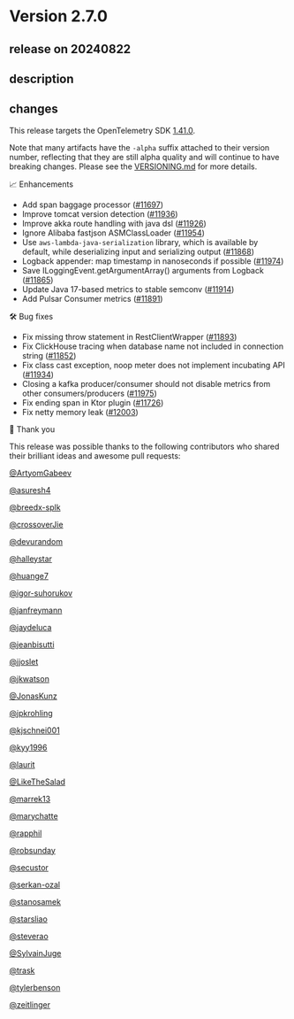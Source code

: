 # Version 2.7.0

## release on 20240822
## description
## changes
This release targets the OpenTelemetry SDK <a href="https://github.com/open-telemetry/opentelemetry-java/releases/tag/v1.41.0">1.41.0</a>.

Note that many artifacts have the <code>-alpha</code> suffix attached to their version number, reflecting that they are still alpha quality and will continue to have breaking changes. Please see the <a href="https://github.com/open-telemetry/opentelemetry-java-instrumentation/blob/main/VERSIONING.md#opentelemetry-java-instrumentation-versioning">VERSIONING.md</a> for more details.

📈 Enhancements

* Add span baggage processor (<a href="https://github.com/open-telemetry/opentelemetry-java-instrumentation/pull/11697" data-hovercard-type="pull_request" data-hovercard-url="/open-telemetry/opentelemetry-java-instrumentation/pull/11697/hovercard">#11697</a>)
* Improve tomcat version detection (<a href="https://github.com/open-telemetry/opentelemetry-java-instrumentation/pull/11936" data-hovercard-type="pull_request" data-hovercard-url="/open-telemetry/opentelemetry-java-instrumentation/pull/11936/hovercard">#11936</a>)
* Improve akka route handling with java dsl (<a href="https://github.com/open-telemetry/opentelemetry-java-instrumentation/pull/11926" data-hovercard-type="pull_request" data-hovercard-url="/open-telemetry/opentelemetry-java-instrumentation/pull/11926/hovercard">#11926</a>)
* Ignore Alibaba fastjson ASMClassLoader (<a href="https://github.com/open-telemetry/opentelemetry-java-instrumentation/pull/11954" data-hovercard-type="pull_request" data-hovercard-url="/open-telemetry/opentelemetry-java-instrumentation/pull/11954/hovercard">#11954</a>)
* Use <code>aws-lambda-java-serialization</code> library, which is available by default, while deserializing input and serializing output (<a href="https://github.com/open-telemetry/opentelemetry-java-instrumentation/pull/11868" data-hovercard-type="pull_request" data-hovercard-url="/open-telemetry/opentelemetry-java-instrumentation/pull/11868/hovercard">#11868</a>)
* Logback appender: map timestamp in nanoseconds if possible (<a href="https://github.com/open-telemetry/opentelemetry-java-instrumentation/pull/11974" data-hovercard-type="pull_request" data-hovercard-url="/open-telemetry/opentelemetry-java-instrumentation/pull/11974/hovercard">#11974</a>)
* Save ILoggingEvent.getArgumentArray() arguments from Logback (<a href="https://github.com/open-telemetry/opentelemetry-java-instrumentation/pull/11865" data-hovercard-type="pull_request" data-hovercard-url="/open-telemetry/opentelemetry-java-instrumentation/pull/11865/hovercard">#11865</a>)
* Update Java 17-based metrics to stable semconv (<a href="https://github.com/open-telemetry/opentelemetry-java-instrumentation/pull/11914" data-hovercard-type="pull_request" data-hovercard-url="/open-telemetry/opentelemetry-java-instrumentation/pull/11914/hovercard">#11914</a>)
* Add Pulsar Consumer metrics (<a href="https://github.com/open-telemetry/opentelemetry-java-instrumentation/pull/11891" data-hovercard-type="pull_request" data-hovercard-url="/open-telemetry/opentelemetry-java-instrumentation/pull/11891/hovercard">#11891</a>)

🛠️ Bug fixes

* Fix missing throw statement in RestClientWrapper (<a href="https://github.com/open-telemetry/opentelemetry-java-instrumentation/pull/11893" data-hovercard-type="pull_request" data-hovercard-url="/open-telemetry/opentelemetry-java-instrumentation/pull/11893/hovercard">#11893</a>)
* Fix ClickHouse tracing when database name not included in connection string (<a href="https://github.com/open-telemetry/opentelemetry-java-instrumentation/pull/11852" data-hovercard-type="pull_request" data-hovercard-url="/open-telemetry/opentelemetry-java-instrumentation/pull/11852/hovercard">#11852</a>)
* Fix class cast exception, noop meter does not implement incubating API (<a href="https://github.com/open-telemetry/opentelemetry-java-instrumentation/pull/11934" data-hovercard-type="pull_request" data-hovercard-url="/open-telemetry/opentelemetry-java-instrumentation/pull/11934/hovercard">#11934</a>)
* Closing a kafka producer/consumer should not disable metrics from other consumers/producers (<a href="https://github.com/open-telemetry/opentelemetry-java-instrumentation/pull/11975" data-hovercard-type="pull_request" data-hovercard-url="/open-telemetry/opentelemetry-java-instrumentation/pull/11975/hovercard">#11975</a>)
* Fix ending span in Ktor plugin (<a href="https://github.com/open-telemetry/opentelemetry-java-instrumentation/pull/11726" data-hovercard-type="pull_request" data-hovercard-url="/open-telemetry/opentelemetry-java-instrumentation/pull/11726/hovercard">#11726</a>)
* Fix netty memory leak (<a href="https://github.com/open-telemetry/opentelemetry-java-instrumentation/pull/12003" data-hovercard-type="pull_request" data-hovercard-url="/open-telemetry/opentelemetry-java-instrumentation/pull/12003/hovercard">#12003</a>)

🙇 Thank you

This release was possible thanks to the following contributors who shared their brilliant ideas and awesome pull requests:

<a class="user-mention notranslate" data-hovercard-type="user" data-hovercard-url="/users/ArtyomGabeev/hovercard" data-octo-click="hovercard-link-click" data-octo-dimensions="link_type:self" href="https://github.com/ArtyomGabeev">@ArtyomGabeev</a>  

<a class="user-mention notranslate" data-hovercard-type="user" data-hovercard-url="/users/asuresh4/hovercard" data-octo-click="hovercard-link-click" data-octo-dimensions="link_type:self" href="https://github.com/asuresh4">@asuresh4</a>  

<a class="user-mention notranslate" data-hovercard-type="user" data-hovercard-url="/users/breedx-splk/hovercard" data-octo-click="hovercard-link-click" data-octo-dimensions="link_type:self" href="https://github.com/breedx-splk">@breedx-splk</a>  

<a class="user-mention notranslate" data-hovercard-type="user" data-hovercard-url="/users/crossoverJie/hovercard" data-octo-click="hovercard-link-click" data-octo-dimensions="link_type:self" href="https://github.com/crossoverJie">@crossoverJie</a>  

<a class="user-mention notranslate" data-hovercard-type="user" data-hovercard-url="/users/devurandom/hovercard" data-octo-click="hovercard-link-click" data-octo-dimensions="link_type:self" href="https://github.com/devurandom">@devurandom</a>  

<a class="user-mention notranslate" data-hovercard-type="user" data-hovercard-url="/users/halleystar/hovercard" data-octo-click="hovercard-link-click" data-octo-dimensions="link_type:self" href="https://github.com/halleystar">@halleystar</a>  

<a class="user-mention notranslate" data-hovercard-type="user" data-hovercard-url="/users/huange7/hovercard" data-octo-click="hovercard-link-click" data-octo-dimensions="link_type:self" href="https://github.com/huange7">@huange7</a>  

<a class="user-mention notranslate" data-hovercard-type="user" data-hovercard-url="/users/igor-suhorukov/hovercard" data-octo-click="hovercard-link-click" data-octo-dimensions="link_type:self" href="https://github.com/igor-suhorukov">@igor-suhorukov</a>  

<a class="user-mention notranslate" data-hovercard-type="user" data-hovercard-url="/users/janfreymann/hovercard" data-octo-click="hovercard-link-click" data-octo-dimensions="link_type:self" href="https://github.com/janfreymann">@janfreymann</a>  

<a class="user-mention notranslate" data-hovercard-type="user" data-hovercard-url="/users/jaydeluca/hovercard" data-octo-click="hovercard-link-click" data-octo-dimensions="link_type:self" href="https://github.com/jaydeluca">@jaydeluca</a>  

<a class="user-mention notranslate" data-hovercard-type="user" data-hovercard-url="/users/jeanbisutti/hovercard" data-octo-click="hovercard-link-click" data-octo-dimensions="link_type:self" href="https://github.com/jeanbisutti">@jeanbisutti</a>  

<a class="user-mention notranslate" data-hovercard-type="user" data-hovercard-url="/users/jjoslet/hovercard" data-octo-click="hovercard-link-click" data-octo-dimensions="link_type:self" href="https://github.com/jjoslet">@jjoslet</a>  

<a class="user-mention notranslate" data-hovercard-type="user" data-hovercard-url="/users/jkwatson/hovercard" data-octo-click="hovercard-link-click" data-octo-dimensions="link_type:self" href="https://github.com/jkwatson">@jkwatson</a>  

<a class="user-mention notranslate" data-hovercard-type="user" data-hovercard-url="/users/JonasKunz/hovercard" data-octo-click="hovercard-link-click" data-octo-dimensions="link_type:self" href="https://github.com/JonasKunz">@JonasKunz</a>  

<a class="user-mention notranslate" data-hovercard-type="user" data-hovercard-url="/users/jpkrohling/hovercard" data-octo-click="hovercard-link-click" data-octo-dimensions="link_type:self" href="https://github.com/jpkrohling">@jpkrohling</a>  

<a class="user-mention notranslate" data-hovercard-type="user" data-hovercard-url="/users/kjschnei001/hovercard" data-octo-click="hovercard-link-click" data-octo-dimensions="link_type:self" href="https://github.com/kjschnei001">@kjschnei001</a>  

<a class="user-mention notranslate" data-hovercard-type="user" data-hovercard-url="/users/kyy1996/hovercard" data-octo-click="hovercard-link-click" data-octo-dimensions="link_type:self" href="https://github.com/kyy1996">@kyy1996</a>  

<a class="user-mention notranslate" data-hovercard-type="user" data-hovercard-url="/users/laurit/hovercard" data-octo-click="hovercard-link-click" data-octo-dimensions="link_type:self" href="https://github.com/laurit">@laurit</a>  

<a class="user-mention notranslate" data-hovercard-type="user" data-hovercard-url="/users/LikeTheSalad/hovercard" data-octo-click="hovercard-link-click" data-octo-dimensions="link_type:self" href="https://github.com/LikeTheSalad">@LikeTheSalad</a>  

<a class="user-mention notranslate" data-hovercard-type="user" data-hovercard-url="/users/marrek13/hovercard" data-octo-click="hovercard-link-click" data-octo-dimensions="link_type:self" href="https://github.com/marrek13">@marrek13</a>  

<a class="user-mention notranslate" data-hovercard-type="user" data-hovercard-url="/users/marychatte/hovercard" data-octo-click="hovercard-link-click" data-octo-dimensions="link_type:self" href="https://github.com/marychatte">@marychatte</a>  

<a class="user-mention notranslate" data-hovercard-type="user" data-hovercard-url="/users/rapphil/hovercard" data-octo-click="hovercard-link-click" data-octo-dimensions="link_type:self" href="https://github.com/rapphil">@rapphil</a>  

<a class="user-mention notranslate" data-hovercard-type="user" data-hovercard-url="/users/robsunday/hovercard" data-octo-click="hovercard-link-click" data-octo-dimensions="link_type:self" href="https://github.com/robsunday">@robsunday</a>  

<a class="user-mention notranslate" data-hovercard-type="user" data-hovercard-url="/users/secustor/hovercard" data-octo-click="hovercard-link-click" data-octo-dimensions="link_type:self" href="https://github.com/secustor">@secustor</a>  

<a class="user-mention notranslate" data-hovercard-type="user" data-hovercard-url="/users/serkan-ozal/hovercard" data-octo-click="hovercard-link-click" data-octo-dimensions="link_type:self" href="https://github.com/serkan-ozal">@serkan-ozal</a>  

<a class="user-mention notranslate" data-hovercard-type="user" data-hovercard-url="/users/stanosamek/hovercard" data-octo-click="hovercard-link-click" data-octo-dimensions="link_type:self" href="https://github.com/stanosamek">@stanosamek</a>  

<a class="user-mention notranslate" data-hovercard-type="user" data-hovercard-url="/users/starsliao/hovercard" data-octo-click="hovercard-link-click" data-octo-dimensions="link_type:self" href="https://github.com/starsliao">@starsliao</a>  

<a class="user-mention notranslate" data-hovercard-type="user" data-hovercard-url="/users/steverao/hovercard" data-octo-click="hovercard-link-click" data-octo-dimensions="link_type:self" href="https://github.com/steverao">@steverao</a>  

<a class="user-mention notranslate" data-hovercard-type="user" data-hovercard-url="/users/SylvainJuge/hovercard" data-octo-click="hovercard-link-click" data-octo-dimensions="link_type:self" href="https://github.com/SylvainJuge">@SylvainJuge</a>  

<a class="user-mention notranslate" data-hovercard-type="user" data-hovercard-url="/users/trask/hovercard" data-octo-click="hovercard-link-click" data-octo-dimensions="link_type:self" href="https://github.com/trask">@trask</a>  

<a class="user-mention notranslate" data-hovercard-type="user" data-hovercard-url="/users/tylerbenson/hovercard" data-octo-click="hovercard-link-click" data-octo-dimensions="link_type:self" href="https://github.com/tylerbenson">@tylerbenson</a>  

<a class="user-mention notranslate" data-hovercard-type="user" data-hovercard-url="/users/zeitlinger/hovercard" data-octo-click="hovercard-link-click" data-octo-dimensions="link_type:self" href="https://github.com/zeitlinger">@zeitlinger</a>

